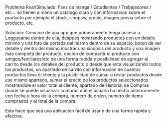 Problema Real/Simulado:
Fans de manga / Estudiantes / Trabajadores / etc... no tienen a mano un catalogo claro y con informacion sobre el producto por ejemplo el stock, sinopsis, precio, imagen previa sobre el producto, etc.

Solucion: Creacion de una app que primeramente tenga acceso a Logguearse dentro de ella, despues mostrando productos con un detalle minimo y una foto de portada del mismo dentro de su espacio, boton de ver detalle y dentro del mismo mostrar una sinopsis del producto y una imagen mas completa del producto, opcion de compartir el producto
con amigos/familiares/etc de una forma rapida y posibilidad de agregar al carrito desde los detalles del producto o desde que esta visualizando todos los productos, un apartado de carrito con informacion de cuantos productos lleva el cliente y la posibilidad de sumar o restar
productos desde ese mismo apartado, sumar el precio de los productos seleccionados mostrandole el valor total al cliente, apartado de Historial de Compras donde se puede visualizar compras que el usuario ha hecho anteriormente con fecha y hora de la compra, numero de orden, 
numero de items comprados y el total de la compra.

Esto hace que sea una aplicacion facil de usar y de una forma rapida y efectiva.
